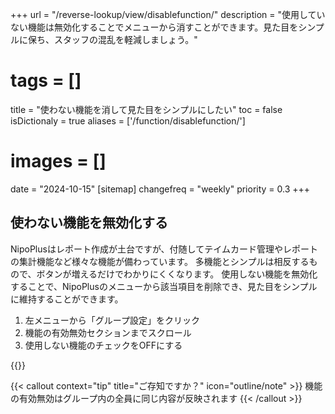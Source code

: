 +++
url = "/reverse-lookup/view/disablefunction/"
description = "使用していない機能は無効化することでメニューから消すことができます。見た目をシンプルに保ち、スタッフの混乱を軽減しましょう。"
# tags = []
title = "使わない機能を消して見た目をシンプルにしたい"
toc = false
isDictionaly = true
aliases = ['/function/disablefunction/']

# images = []
date = "2024-10-15"
[sitemap]
  changefreq = "weekly"
  priority = 0.3
+++

## 使わない機能を無効化する

NipoPlusはレポート作成が土台ですが、付随してテイムカード管理やレポートの集計機能など様々な機能が備わっています。
多機能とシンプルは相反するもので、ボタンが増えるだけでわかりにくくなります。
使用しない機能を無効化することで、NipoPlusのメニューから該当項目を削除でき、見た目をシンプルに維持することができます。

1. 左メニューから「グループ設定」をクリック
2. 機能の有効無効セクションまでスクロール
3. 使用しない機能のチェックをOFFにする

{{<iTablet filename="disableFunction" msg="使わない機能はOFFにするとスッキリ！" alice="ok">}}

{{< callout context="tip" title="ご存知ですか？" icon="outline/note" >}}
機能の有効無効はグループ内の全員に同じ内容が反映されます
{{< /callout >}}
